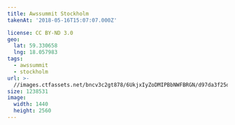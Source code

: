```yaml
---
title: Awssummit Stockholm
takenAt: '2018-05-16T15:07:07.000Z'

license: CC BY-ND 3.0
geo:
  lat: 59.330658
  lng: 18.057983
tags:
  - awssummit
  - stockholm
url: >-
  //images.ctfassets.net/bncv3c2gt878/6UkjxIyZoDMIPBbNWFBRGN/d97da3f25d99f6959e8b683a1c7124bd/awssummit-stockholm_41454677664_o
size: 1238531
image:
  width: 1440
  height: 2560
---
```

